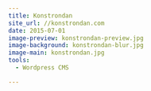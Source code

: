 ```yaml
---
title: Konstrondan
site_url: //konstrondan.com
date: 2015-07-01
image-preview: konstrondan-preview.jpg
image-background: konstrondan-blur.jpg
image-main: konstrondan.jpg
tools:
  - Wordpress CMS

---
```


